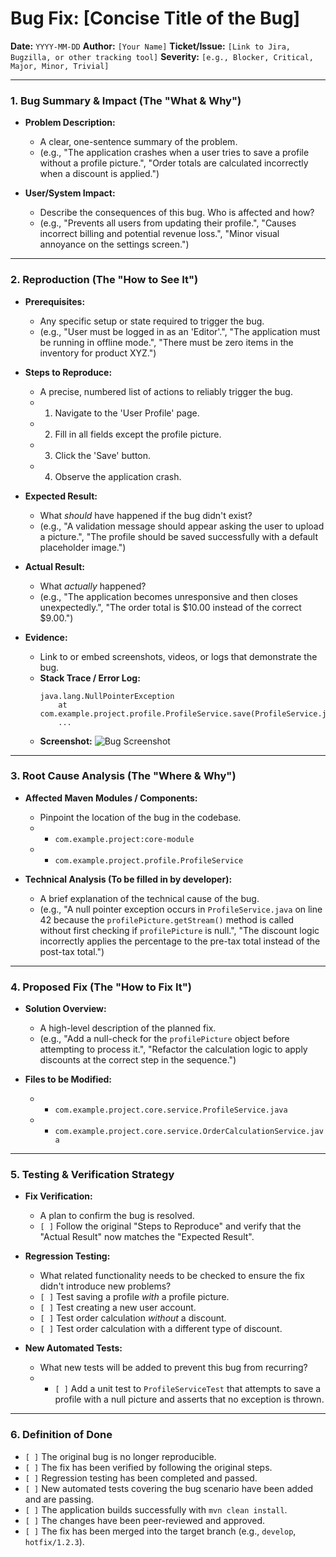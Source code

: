 # Bug Fix: [Concise Title of the Bug]

**Date:** `YYYY-MM-DD`
**Author:** `[Your Name]`
**Ticket/Issue:** `[Link to Jira, Bugzilla, or other tracking tool]`
**Severity:** `[e.g., Blocker, Critical, Major, Minor, Trivial]`

---

### 1. Bug Summary & Impact (The "What & Why")

* **Problem Description:**
    * A clear, one-sentence summary of the problem.
    * (e.g., "The application crashes when a user tries to save a profile without a profile picture.", "Order totals are calculated incorrectly when a discount is applied.")

* **User/System Impact:**
    * Describe the consequences of this bug. Who is affected and how?
    * (e.g., "Prevents all users from updating their profile.", "Causes incorrect billing and potential revenue loss.", "Minor visual annoyance on the settings screen.")

---

### 2. Reproduction (The "How to See It")

* **Prerequisites:**
    * Any specific setup or state required to trigger the bug.
    * (e.g., "User must be logged in as an 'Editor'.", "The application must be running in offline mode.", "There must be zero items in the inventory for product XYZ.")

* **Steps to Reproduce:**
    * A precise, numbered list of actions to reliably trigger the bug.
    * 1. Navigate to the 'User Profile' page.
    * 2. Fill in all fields except the profile picture.
    * 3. Click the 'Save' button.
    * 4. Observe the application crash.

* **Expected Result:**
    * What *should* have happened if the bug didn't exist?
    * (e.g., "A validation message should appear asking the user to upload a picture.", "The profile should be saved successfully with a default placeholder image.")

* **Actual Result:**
    * What *actually* happened?
    * (e.g., "The application becomes unresponsive and then closes unexpectedly.", "The order total is $10.00 instead of the correct $9.00.")

* **Evidence:**
    * Link to or embed screenshots, videos, or logs that demonstrate the bug.
    * **Stack Trace / Error Log:**
      ```
      java.lang.NullPointerException
          at com.example.project.profile.ProfileService.save(ProfileService.java:42)
          ...
      ```
    * **Screenshot:** ![Bug Screenshot](link-to-image.png)

---

### 3. Root Cause Analysis (The "Where & Why")

* **Affected Maven Modules / Components:**
    * Pinpoint the location of the bug in the codebase.
    * - `com.example.project:core-module`
    * - `com.example.project.profile.ProfileService`

* **Technical Analysis (To be filled in by developer):**
    * A brief explanation of the technical cause of the bug.
    * (e.g., "A null pointer exception occurs in `ProfileService.java` on line 42 because the `profilePicture.getStream()` method is called without first checking if `profilePicture` is null.", "The discount logic incorrectly applies the percentage to the pre-tax total instead of the post-tax total.")

---

### 4. Proposed Fix (The "How to Fix It")

* **Solution Overview:**
    * A high-level description of the planned fix.
    * (e.g., "Add a null-check for the `profilePicture` object before attempting to process it.", "Refactor the calculation logic to apply discounts at the correct step in the sequence.")

* **Files to be Modified:**
    * - `com.example.project.core.service.ProfileService.java`
    * - `com.example.project.core.service.OrderCalculationService.java`

---

### 5. Testing & Verification Strategy

* **Fix Verification:**
    * A plan to confirm the bug is resolved.
    * `[ ]` Follow the original "Steps to Reproduce" and verify that the "Actual Result" now matches the "Expected Result".

* **Regression Testing:**
    * What related functionality needs to be checked to ensure the fix didn't introduce new problems?
    * `[ ]` Test saving a profile *with* a profile picture.
    * `[ ]` Test creating a new user account.
    * `[ ]` Test order calculation *without* a discount.
    * `[ ]` Test order calculation with a different type of discount.

* **New Automated Tests:**
    * What new tests will be added to prevent this bug from recurring?
    * - `[ ]` Add a unit test to `ProfileServiceTest` that attempts to save a profile with a null picture and asserts that no exception is thrown.

---

### 6. Definition of Done

* `[ ]` The original bug is no longer reproducible.
* `[ ]` The fix has been verified by following the original steps.
* `[ ]` Regression testing has been completed and passed.
* `[ ]` New automated tests covering the bug scenario have been added and are passing.
* `[ ]` The application builds successfully with `mvn clean install`.
* `[ ]` The changes have been peer-reviewed and approved.
* `[ ]` The fix has been merged into the target branch (e.g., `develop`, `hotfix/1.2.3`).
